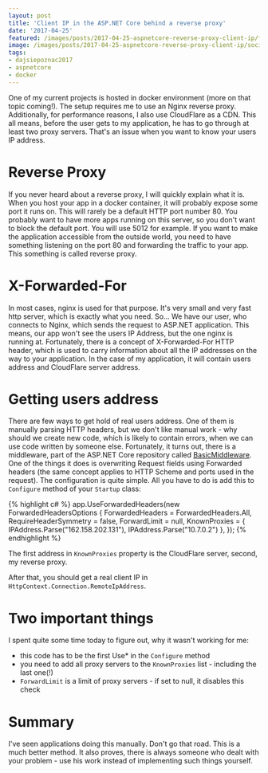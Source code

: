 ```yaml
---
layout: post
title: 'Client IP in the ASP.NET Core behind a reverse proxy'
date: '2017-04-25'
featured: /images/posts/2017-04-25-aspnetcore-reverse-proxy-client-ip/featured.jpg
image: /images/posts/2017-04-25-aspnetcore-reverse-proxy-client-ip/social.png
tags: 
- dajsiepoznac2017
- aspnetcore
- docker
---
```

One of my current projects is hosted in docker environment (more on that topic coming!). The setup requires me to use an Nginx reverse proxy. Additionally, for performance reasons, I also use CloudFlare as a CDN. This all means, before the user gets to my application, he has to go through at least two proxy servers. That's an issue when you want to know your users IP address.  

# Reverse Proxy
If you never heard about a reverse proxy, I will quickly explain what it is. When you host your app in a docker container, it will probably expose some port it runs on. This will rarely be a default HTTP port number 80. You probably want to have more apps running on this server, so you don't want to block the default port. You will use 5012 for example. If you want to make the application accessible from the outside world, you need to have something listening on the port 80 and forwarding the traffic to your app. This something is called reverse proxy. 

# X-Forwarded-For
In most cases, nginx is used for that purpose. It's very small and very fast http server, which is exactly what you need. So... We have our user, who connects to Nginx, which sends the request to ASP.NET application. This means, our app won't see the users IP Address, but the one nginx is running at. 
Fortunately, there is a concept of X-Forwarded-For HTTP header, which is used to carry information about all the IP addresses on the way to your application. In the case of my application, it will contain users address and CloudFlare server address. 

# Getting users address 
There are few ways to get hold of real users address. One of them is manually parsing HTTP headers, but we don't like manual work - why should we create new code, which is likely to contain errors, when we can use code written by someone else. 
Fortunately, it turns out, there is a middleware, part of the ASP.NET Core repository called [BasicMiddleware](https://github.com/aspnet/BasicMiddleware). One of the things it does is overwriting Request fields using Forwarded headers (the same concept applies to HTTP Scheme and ports used in the request). The configuration is quite simple. All you have to do is add this to `Configure` method of your `Startup` class: 

{% highlight c# %}
app.UseForwardedHeaders(new ForwardedHeadersOptions
{
    ForwardedHeaders = ForwardedHeaders.All,
    RequireHeaderSymmetry = false,
    ForwardLimit = null,
    KnownProxies = { IPAddress.Parse("162.158.202.131"), IPAddress.Parse("10.7.0.2") },
});
{% endhighlight %}

The first address in `KnownProxies` property is the CloudFlare server, second, my reverse proxy. 

After that, you should get a real client IP in `HttpContext.Connection.RemoteIpAddress`.

# Two important things 
I spent quite some time today to figure out, why it wasn't working for me: 

 * this code has to be the first Use* in the `Configure` method
 * you need to add all proxy servers to the `KnownProxies` list - including the last one(!)
 * `ForwardLimit` is a limit of proxy servers - if set to null, it disables this check

 # Summary
 I've seen applications doing this manually. Don't go that road. This is a much better method. It also proves, there is always someone who dealt with your problem - use his work instead of implementing such things yourself. 